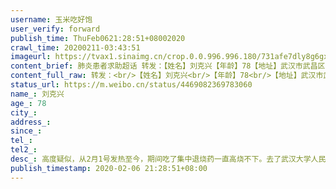 ```yaml
---
username: 玉米吃好饱
user_verify: forward
publish_time: ThuFeb0621:28:51+08002020
crawl_time: 20200211-03:43:51
imageurl: https://tvax1.sinaimg.cn/crop.0.0.996.996.180/731afe7dly8g6gx9qr087j20ro0rogn7.jpg?KID=imgbed,tva&Expires=1581373986&ssig=zF8kQRAGQB,http://n.sinaimg.cn/photo/5213b46e/20181127/timeline_card_small_super_default.png,https://wx2.sinaimg.cn/orj360/731afe7dly1gbn04rjauvj20qo0zkn0y.jpg
content_brief: 肺炎患者求助超话 转发：【姓名】刘克兴【年龄】78【地址】武汉市武昌区大成路黄鹤世家1栋三单元402【病情描述】高度疑似，从2月1号发热至今，期间吃了集中退烧药一直高烧不下。去了武汉大学人民医院做检查，CT结果显示左肺下叶见片状磨玻璃样密度增高影，医生判断单肺感染。老人已经连续发烧 ...全文
content_full_raw: 转发：<br/>【姓名】刘克兴<br/>【年龄】78<br/>【地址】武汉市武昌区大成路黄鹤世家1栋三单元402<br/>【病情描述】高度疑似，从2月1号发热至今，期间吃了集中退烧药一直高烧不下。去了武汉大学人民医院做检查，CT结果显示左肺下叶见片状磨玻璃样密度增高影，医生判断单肺感染。老人已经连续发烧六天了，这几天一直无力，食欲不振，发闷呼吸不顺。目前已经高烧39°，呼吸不过来了。还有基础疾病心脏病，高血压，行动不便，还带着尿袋。<br/>【联系人】刘颖<br/>【电话】15827304136<br/><br/>拜托各位救救我爷爷，刘克兴，78岁，家住武汉市武昌区大成路黄鹤世家1栋3单元402。爷爷从2月1号晚上开始发烧，之后喝了999感冒灵，第二天发烧度数更高，到了38度3，一直食欲不振，乏力只能躺在床上。这几天一直在发烧，买了银翘和板蓝根还有医院开的连花清瘟都是好不容易下来一点到37.8然后第二天又高烧到38。今天已经第六天了。<br/>去武汉大学人民医院拍了CT，ct结果显示左肺下叶见片状磨玻璃样密度增高影，医生判断为单肺感染。现在已经高烧到39°，同时出现呼吸困难的症状。早就联系了社区，但是现在也没有床位安排。外婆也快80岁了，基础病也非常多，真的很怕她也被感染。拜托各位帮帮忙吧，我妈妈这两天联系了很多医院，医院都不收，爷爷已经快80的人了本来基础病就多，行动不便还带着尿袋。我真的很难受，就要崩溃了。我也在积极寻找自救的方法，也联系了外省的朋友试图购买一些药物，但是却被告知现在除了口罩，护目镜以外，其他所有东西都无法寄往武汉，而这些药物本地药店也无法买到。现在我们只能坐在家里，看着爷爷的生命在一点点的流逝，却无能为力。<br/>我知道现在一床难求，但是至少在家里最后五个口罩用完前，我还要帮我外公买药.....<br/><ahref="https://m.weibo.cn/search?containerid=231522type%3D1%26t%3D10%26q%3D%23%E6%8A%97%E5%87%BB%E6%96%B0%E5%9E%8B%E8%82%BA%E7%82%8E%E6%88%91%E4%BB%AC%E5%9C%A8%E8%A1%8C%E5%8A%A8%23&extparam=%23%E6%8A%97%E5%87%BB%E6%96%B0%E5%9E%8B%E8%82%BA%E7%82%8E%E6%88%91%E4%BB%AC%E5%9C%A8%E8%A1%8C%E5%8A%A8%23"data-hide=""><spanclass="surl-text">#抗击新型肺炎我们在行动#</span></a><ahref="https://m.weibo.cn/search?containerid=231522type%3D1%26t%3D10%26q%3D%23%E6%AD%A6%E6%B1%89%E5%8A%A0%E6%B2%B9%23"data-hide=""><spanclass="surl-text">#武汉加油#</span></a><ahref="https://m.weibo.cn/search?containerid=231522type%3D1%26t%3D10%26q%3D%23%E8%82%BA%E7%82%8E%E6%82%A3%E8%80%85%E6%B1%82%E5%8A%A9%E8%B6%85%E8%AF%9D%23&extparam=%23%E8%82%BA%E7%82%8E%E6%82%A3%E8%80%85%E6%B1%82%E5%8A%A9%E8%B6%85%E8%AF%9D%23"data-hide=""><spanclass="surl-text">#肺炎患者求助超话#</span></a><ahref="https://m.weibo.cn/search?containerid=231522type%3D1%26t%3D10%26q%3D%23%E6%96%B0%E5%9E%8B%E8%82%BA%E7%82%8E%E6%B1%82%E5%8A%A9%E9%80%9A%E9%81%93%E5%BC%80%E5%90%AF%23&extparam=%23%E6%96%B0%E5%9E%8B%E8%82%BA%E7%82%8E%E6%B1%82%E5%8A%A9%E9%80%9A%E9%81%93%E5%BC%80%E5%90%AF%23"data-hide=""><spanclass="surl-text">#新型肺炎求助通道开启#</span></a><ahref="https://m.weibo.cn/search?containerid=231522type%3D1%26t%3D10%26q%3D%23%E6%AD%A6%E6%B1%89%E6%B1%82%E5%8A%A9%23&isnewpage=1"data-hide=""><spanclass="surl-text">#武汉求助#</span></a>
status_url: https://m.weibo.cn/status/4469082369783060
name_: 刘克兴
age_: 78
city_: 
address_: 
since_: 
tel_: 
tel2_: 
desc_: 高度疑似，从2月1号发热至今，期间吃了集中退烧药一直高烧不下。去了武汉大学人民医院做检查，CT结果显示左肺下叶见片状磨玻璃样密度增高影，医生判断单肺感染。老人已经连续发烧六天了，这几天一直无力，食欲不振，发闷呼吸不顺。目前已经高烧39°，呼吸不过来了。还有基础疾病心脏病，高血压，行动不便，还带着尿袋。
publish_timestamp: 2020-02-06 21:28:51+08:00
---
```

